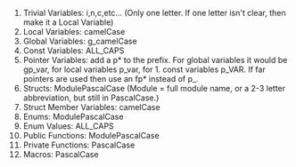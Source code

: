 1. Trivial Variables: i,n,c,etc... (Only one letter. If one letter isn't clear, then make it a Local Variable)
2. Local Variables: camelCase
3. Global Variables: g_camelCase
4. Const Variables: ALL_CAPS
5. Pointer Variables: add a p* to the prefix. For global variables it would be gp_var, for local variables p_var, for 1. const variables p_VAR. If far pointers are used then use an fp* instead of p\_.
6. Structs: ModulePascalCase (Module = full module name, or a 2-3 letter abbreviation, but still in PascalCase.)
7. Struct Member Variables: camelCase
8. Enums: ModulePascalCase
9. Enum Values: ALL_CAPS
10. Public Functions: ModulePascalCase
11. Private Functions: PascalCase
12. Macros: PascalCase
